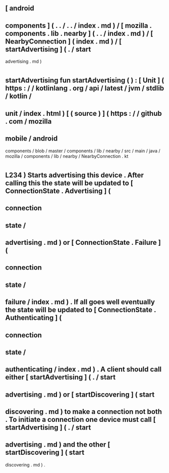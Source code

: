 [
android
-
components
]
(
.
.
/
.
.
/
index
.
md
)
/
[
mozilla
.
components
.
lib
.
nearby
]
(
.
.
/
index
.
md
)
/
[
NearbyConnection
]
(
index
.
md
)
/
[
startAdvertising
]
(
.
/
start
-
advertising
.
md
)
#
startAdvertising
fun
startAdvertising
(
)
:
[
Unit
]
(
https
:
/
/
kotlinlang
.
org
/
api
/
latest
/
jvm
/
stdlib
/
kotlin
/
-
unit
/
index
.
html
)
[
(
source
)
]
(
https
:
/
/
github
.
com
/
mozilla
-
mobile
/
android
-
components
/
blob
/
master
/
components
/
lib
/
nearby
/
src
/
main
/
java
/
mozilla
/
components
/
lib
/
nearby
/
NearbyConnection
.
kt
#
L234
)
Starts
advertising
this
device
.
After
calling
this
the
state
will
be
updated
to
[
ConnectionState
.
Advertising
]
(
-
connection
-
state
/
-
advertising
.
md
)
or
[
ConnectionState
.
Failure
]
(
-
connection
-
state
/
-
failure
/
index
.
md
)
.
If
all
goes
well
eventually
the
state
will
be
updated
to
[
ConnectionState
.
Authenticating
]
(
-
connection
-
state
/
-
authenticating
/
index
.
md
)
.
A
client
should
call
either
[
startAdvertising
]
(
.
/
start
-
advertising
.
md
)
or
[
startDiscovering
]
(
start
-
discovering
.
md
)
to
make
a
connection
not
both
.
To
initiate
a
connection
one
device
must
call
[
startAdvertising
]
(
.
/
start
-
advertising
.
md
)
and
the
other
[
startDiscovering
]
(
start
-
discovering
.
md
)
.
